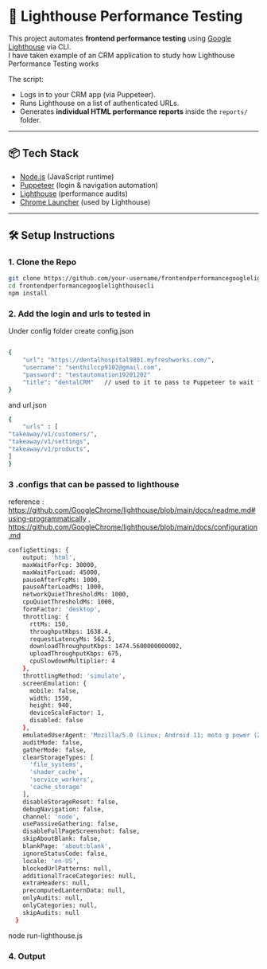 # 🚀 Lighthouse Performance Testing

This project automates **frontend performance testing** using [Google Lighthouse](https://developers.google.com/web/tools/lighthouse) via CLI.  
I have taken example of an CRM application to study how Lighthouse Performance Testing works

The script:
- Logs in to your CRM app (via Puppeteer).
- Runs Lighthouse on a list of authenticated URLs.
- Generates **individual HTML performance reports** inside the `reports/` folder.

---

## 📦 Tech Stack
- [Node.js](https://nodejs.org/) (JavaScript runtime)
- [Puppeteer](https://pptr.dev/) (login & navigation automation)
- [Lighthouse](https://github.com/GoogleChrome/lighthouse) (performance audits)
- [Chrome Launcher](https://github.com/GoogleChrome/chrome-launcher) (used by Lighthouse)

---

## 🛠️ Setup Instructions

### 1. Clone the Repo
```bash
git clone https://github.com/your-username/frontendperformancegooglelighthousecli.git
cd frontendperformancegooglelighthousecli
npm install
```
### 2. Add the login and urls to tested in 
Under config folder create config.json
```bash

{
    "url": "https://dentalhospital9801.myfreshworks.com/",
    "username": "senthilccp9102@gmail.com",
    "password": "testautomation19201202"
    "title": "dentalCRM"   // used to it to pass to Puppeteer to wait for the title to be displayed after login , to ensure the lighthouse is able to take perforamnce of the below urls
}
```
and url.json 
```bash
{
    "urls" : [
"takeaway/v1/customers/",
"takeaway/v1/settings",
"takeaway/v1/products",
]
}
```

### 3 .configs that can be passed to lighthouse
reference : https://github.com/GoogleChrome/lighthouse/blob/main/docs/readme.md#using-programmatically ,
https://github.com/GoogleChrome/lighthouse/blob/main/docs/configuration.md

```bash
configSettings: {
    output: 'html',
    maxWaitForFcp: 30000,
    maxWaitForLoad: 45000,
    pauseAfterFcpMs: 1000,
    pauseAfterLoadMs: 1000,
    networkQuietThresholdMs: 1000,
    cpuQuietThresholdMs: 1000,
    formFactor: 'desktop',
    throttling: {
      rttMs: 150,
      throughputKbps: 1638.4,
      requestLatencyMs: 562.5,
      downloadThroughputKbps: 1474.5600000000002,
      uploadThroughputKbps: 675,
      cpuSlowdownMultiplier: 4
    },
    throttlingMethod: 'simulate',
    screenEmulation: {
      mobile: false,
      width: 1550,
      height: 940,
      deviceScaleFactor: 1,
      disabled: false
    },
    emulatedUserAgent: 'Mozilla/5.0 (Linux; Android 11; moto g power (2022)) AppleWebKit/537.36 (KHTML, like Gecko) Chrome/136.0.0.0 Mobile Safari/537.36',
    auditMode: false,
    gatherMode: false,
    clearStorageTypes: [
      'file_systems',
      'shader_cache',
      'service_workers',
      'cache_storage'
    ],
    disableStorageReset: false,
    debugNavigation: false,
    channel: 'node',
    usePassiveGathering: false,
    disableFullPageScreenshot: false,
    skipAboutBlank: false,
    blankPage: 'about:blank',
    ignoreStatusCode: false,
    locale: 'en-US',
    blockedUrlPatterns: null,
    additionalTraceCategories: null,
    extraHeaders: null,
    precomputedLanternData: null,
    onlyAudits: null,
    onlyCategories: null,
    skipAudits: null
  }
```

node run-lighthouse.js

### 4. Output
